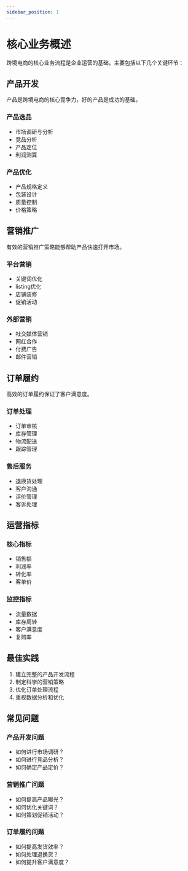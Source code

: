 ```yaml
---
sidebar_position: 1
---
```


# 核心业务概述

跨境电商的核心业务流程是企业运营的基础，主要包括以下几个关键环节：

## 产品开发

产品是跨境电商的核心竞争力，好的产品是成功的基础。

### 产品选品
- 市场调研与分析
- 竞品分析
- 产品定位
- 利润测算

### 产品优化
- 产品规格定义
- 包装设计
- 质量控制
- 价格策略

## 营销推广

有效的营销推广策略能够帮助产品快速打开市场。

### 平台营销
- 关键词优化
- listing优化
- 店铺装修
- 促销活动

### 外部营销
- 社交媒体营销
- 网红合作
- 付费广告
- 邮件营销

## 订单履约

高效的订单履约保证了客户满意度。

### 订单处理
- 订单审核
- 库存管理
- 物流配送
- 跟踪管理

### 售后服务
- 退换货处理
- 客户沟通
- 评价管理
- 客诉处理

## 运营指标

### 核心指标
- 销售额
- 利润率
- 转化率
- 客单价

### 监控指标
- 流量数据
- 库存周转
- 客户满意度
- 复购率

## 最佳实践

1. 建立完整的产品开发流程
2. 制定科学的营销策略
3. 优化订单处理流程
4. 重视数据分析和优化

## 常见问题

### 产品开发问题
- 如何进行市场调研？
- 如何进行竞品分析？
- 如何确定产品定价？

### 营销推广问题
- 如何提高产品曝光？
- 如何优化关键词？
- 如何策划促销活动？

### 订单履约问题
- 如何提高发货效率？
- 如何处理退换货？
- 如何提升客户满意度？
